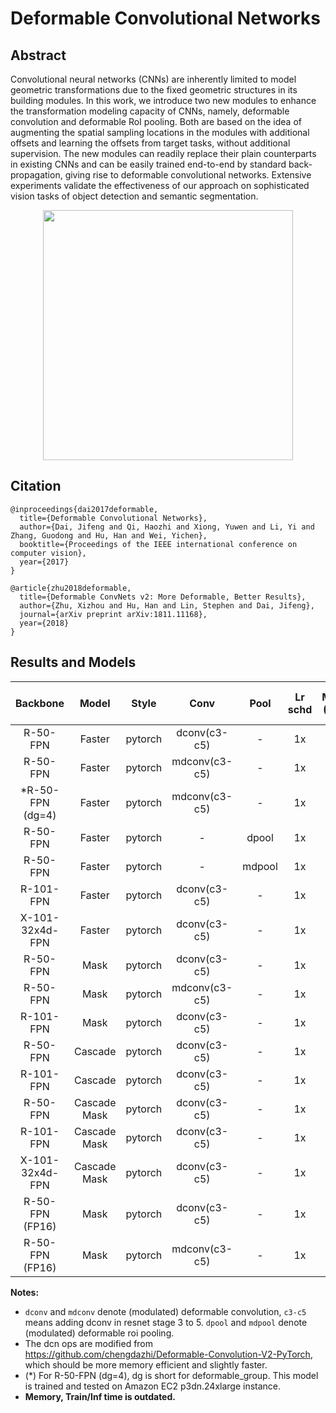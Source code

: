 # Deformable Convolutional Networks

## Abstract

<!-- [ABSTRACT] -->

Convolutional neural networks (CNNs) are inherently limited to model geometric transformations due to the fixed geometric structures in its building modules. In this work, we introduce two new modules to enhance the transformation modeling capacity of CNNs, namely, deformable convolution and deformable RoI pooling. Both are based on the idea of augmenting the spatial sampling locations in the modules with additional offsets and learning the offsets from target tasks, without additional supervision. The new modules can readily replace their plain counterparts in existing CNNs and can be easily trained end-to-end by standard back-propagation, giving rise to deformable convolutional networks. Extensive experiments validate the effectiveness of our approach on sophisticated vision tasks of object detection and semantic segmentation.

<!-- [IMAGE] -->
<div align=center>
<img src="https://user-images.githubusercontent.com/40661020/143876246-c4985e25-e286-4511-9b7c-97af2857461e.png" width="400"/>
</div>

<!-- [PAPER_TITLE: Deformable Convolutional Networks] -->
<!-- [PAPER_URL: https://arxiv.org/abs/1703.06211] -->

## Citation

<!-- [ALGORITHM] -->

```none
@inproceedings{dai2017deformable,
  title={Deformable Convolutional Networks},
  author={Dai, Jifeng and Qi, Haozhi and Xiong, Yuwen and Li, Yi and Zhang, Guodong and Hu, Han and Wei, Yichen},
  booktitle={Proceedings of the IEEE international conference on computer vision},
  year={2017}
}
```

<!-- [ALGORITHM] -->

```
@article{zhu2018deformable,
  title={Deformable ConvNets v2: More Deformable, Better Results},
  author={Zhu, Xizhou and Hu, Han and Lin, Stephen and Dai, Jifeng},
  journal={arXiv preprint arXiv:1811.11168},
  year={2018}
}
```

## Results and Models

|     Backbone     |    Model     |  Style  |     Conv      |  Pool  | Lr schd | Mem (GB) | Inf time (fps) | box AP | mask AP |                                                               Config                                                                |                                                                                                                                                                                         Download                                                                                                                                                                                         |
| :--------------: | :----------: | :-----: | :-----------: | :----: | :-----: | :------: | :------------: | :----: | :-----: | :---------------------------------------------------------------------------------------------------------------------------------: | :--------------------------------------------------------------------------------------------------------------------------------------------------------------------------------------------------------------------------------------------------------------------------------------------------------------------------------------------------------------------------------------: |
|     R-50-FPN     |    Faster    | pytorch | dconv(c3-c5)  |   -    |   1x    |   4.0    |      17.8      |  41.3  |         |       [config](https://github.com/open-mmlab/mmdetection/tree/master/configs/dcn/faster_rcnn_r50_fpn_dconv_c3-c5_1x_coco.py)        |                      [model](https://download.openmmlab.com/mmdetection/v2.0/dcn/faster_rcnn_r50_fpn_dconv_c3-c5_1x_coco/faster_rcnn_r50_fpn_dconv_c3-c5_1x_coco_20200130-d68aed1e.pth) &#124; [log](https://download.openmmlab.com/mmdetection/v2.0/dcn/faster_rcnn_r50_fpn_dconv_c3-c5_1x_coco/faster_rcnn_r50_fpn_dconv_c3-c5_1x_coco_20200130_212941.log.json)                       |
|     R-50-FPN     |    Faster    | pytorch | mdconv(c3-c5) |   -    |   1x    |   4.1    |      17.6      |  41.4  |         |       [config](https://github.com/open-mmlab/mmdetection/tree/master/configs/dcn/faster_rcnn_r50_fpn_mdconv_c3-c5_1x_coco.py)       |                    [model](https://download.openmmlab.com/mmdetection/v2.0/dcn/faster_rcnn_r50_fpn_mdconv_c3-c5_1x_coco/faster_rcnn_r50_fpn_mdconv_c3-c5_1x_coco_20200130-d099253b.pth) &#124; [log](https://download.openmmlab.com/mmdetection/v2.0/dcn/faster_rcnn_r50_fpn_mdconv_c3-c5_1x_coco/faster_rcnn_r50_fpn_mdconv_c3-c5_1x_coco_20200130_222144.log.json)                     |
| *R-50-FPN (dg=4) |    Faster    | pytorch | mdconv(c3-c5) |   -    |   1x    |   4.2    |      17.4      |  41.5  |         |   [config](https://github.com/open-mmlab/mmdetection/tree/master/configs/dcn/faster_rcnn_r50_fpn_mdconv_c3-c5_group4_1x_coco.py)    |      [model](https://download.openmmlab.com/mmdetection/v2.0/dcn/faster_rcnn_r50_fpn_mdconv_c3-c5_group4_1x_coco/faster_rcnn_r50_fpn_mdconv_c3-c5_group4_1x_coco_20200130-01262257.pth) &#124; [log](https://download.openmmlab.com/mmdetection/v2.0/dcn/faster_rcnn_r50_fpn_mdconv_c3-c5_group4_1x_coco/faster_rcnn_r50_fpn_mdconv_c3-c5_group4_1x_coco_20200130_222058.log.json)       |
|     R-50-FPN     |    Faster    | pytorch |       -       | dpool  |   1x    |   5.0    |      17.2      |  38.9  |         |          [config](https://github.com/open-mmlab/mmdetection/tree/master/configs/dcn/faster_rcnn_r50_fpn_dpool_1x_coco.py)           |                                  [model](https://download.openmmlab.com/mmdetection/v2.0/dcn/faster_rcnn_r50_fpn_dpool_1x_coco/faster_rcnn_r50_fpn_dpool_1x_coco_20200307-90d3c01d.pth) &#124; [log](https://download.openmmlab.com/mmdetection/v2.0/dcn/faster_rcnn_r50_fpn_dpool_1x_coco/faster_rcnn_r50_fpn_dpool_1x_coco_20200307_203250.log.json)                                   |
|     R-50-FPN     |    Faster    | pytorch |       -       | mdpool |   1x    |   5.8    |      16.6      |  38.7  |         |          [config](https://github.com/open-mmlab/mmdetection/tree/master/configs/dcn/faster_rcnn_r50_fpn_mdpool_1x_coco.py)          |                                [model](https://download.openmmlab.com/mmdetection/v2.0/dcn/faster_rcnn_r50_fpn_mdpool_1x_coco/faster_rcnn_r50_fpn_mdpool_1x_coco_20200307-c0df27ff.pth) &#124; [log](https://download.openmmlab.com/mmdetection/v2.0/dcn/faster_rcnn_r50_fpn_mdpool_1x_coco/faster_rcnn_r50_fpn_mdpool_1x_coco_20200307_203304.log.json)                                 |
|    R-101-FPN     |    Faster    | pytorch | dconv(c3-c5)  |   -    |   1x    |   6.0    |      12.5      |  42.7  |         |       [config](https://github.com/open-mmlab/mmdetection/tree/master/configs/dcn/faster_rcnn_r101_fpn_dconv_c3-c5_1x_coco.py)       |                    [model](https://download.openmmlab.com/mmdetection/v2.0/dcn/faster_rcnn_r101_fpn_dconv_c3-c5_1x_coco/faster_rcnn_r101_fpn_dconv_c3-c5_1x_coco_20200203-1377f13d.pth) &#124; [log](https://download.openmmlab.com/mmdetection/v2.0/dcn/faster_rcnn_r101_fpn_dconv_c3-c5_1x_coco/faster_rcnn_r101_fpn_dconv_c3-c5_1x_coco_20200203_230019.log.json)                     |
| X-101-32x4d-FPN  |    Faster    | pytorch | dconv(c3-c5)  |   -    |   1x    |   7.3    |      10.0      |  44.5  |         |    [config](https://github.com/open-mmlab/mmdetection/tree/master/configs/dcn/faster_rcnn_x101_32x4d_fpn_dconv_c3-c5_1x_coco.py)    |        [model](https://download.openmmlab.com/mmdetection/v2.0/dcn/faster_rcnn_x101_32x4d_fpn_dconv_c3-c5_1x_coco/faster_rcnn_x101_32x4d_fpn_dconv_c3-c5_1x_coco_20200203-4f85c69c.pth) &#124; [log](https://download.openmmlab.com/mmdetection/v2.0/dcn/faster_rcnn_x101_32x4d_fpn_dconv_c3-c5_1x_coco/faster_rcnn_x101_32x4d_fpn_dconv_c3-c5_1x_coco_20200203_001325.log.json)         |
|     R-50-FPN     |     Mask     | pytorch | dconv(c3-c5)  |   -    |   1x    |   4.5    |      15.4      |  41.8  |  37.4   |        [config](https://github.com/open-mmlab/mmdetection/tree/master/configs/dcn/mask_rcnn_r50_fpn_dconv_c3-c5_1x_coco.py)         |                          [model](https://download.openmmlab.com/mmdetection/v2.0/dcn/mask_rcnn_r50_fpn_dconv_c3-c5_1x_coco/mask_rcnn_r50_fpn_dconv_c3-c5_1x_coco_20200203-4d9ad43b.pth) &#124; [log](https://download.openmmlab.com/mmdetection/v2.0/dcn/mask_rcnn_r50_fpn_dconv_c3-c5_1x_coco/mask_rcnn_r50_fpn_dconv_c3-c5_1x_coco_20200203_061339.log.json)                           |
|     R-50-FPN     |     Mask     | pytorch | mdconv(c3-c5) |   -    |   1x    |   4.5    |      15.1      |  41.5  |  37.1   |        [config](https://github.com/open-mmlab/mmdetection/tree/master/configs/dcn/mask_rcnn_r50_fpn_mdconv_c3-c5_1x_coco.py)        |                        [model](https://download.openmmlab.com/mmdetection/v2.0/dcn/mask_rcnn_r50_fpn_mdconv_c3-c5_1x_coco/mask_rcnn_r50_fpn_mdconv_c3-c5_1x_coco_20200203-ad97591f.pth) &#124; [log](https://download.openmmlab.com/mmdetection/v2.0/dcn/mask_rcnn_r50_fpn_mdconv_c3-c5_1x_coco/mask_rcnn_r50_fpn_mdconv_c3-c5_1x_coco_20200203_063443.log.json)                         |
|    R-101-FPN     |     Mask     | pytorch | dconv(c3-c5)  |   -    |   1x    |   6.5    |      11.7      |  43.5  |  38.9   |        [config](https://github.com/open-mmlab/mmdetection/tree/master/configs/dcn/mask_rcnn_r101_fpn_dconv_c3-c5_1x_coco.py)        |                        [model](https://download.openmmlab.com/mmdetection/v2.0/dcn/mask_rcnn_r101_fpn_dconv_c3-c5_1x_coco/mask_rcnn_r101_fpn_dconv_c3-c5_1x_coco_20200216-a71f5bce.pth) &#124; [log](https://download.openmmlab.com/mmdetection/v2.0/dcn/mask_rcnn_r101_fpn_dconv_c3-c5_1x_coco/mask_rcnn_r101_fpn_dconv_c3-c5_1x_coco_20200216_191601.log.json)                         |
|     R-50-FPN     |   Cascade    | pytorch | dconv(c3-c5)  |   -    |   1x    |   4.5    |      14.6      |  43.8  |         |       [config](https://github.com/open-mmlab/mmdetection/tree/master/configs/dcn/cascade_rcnn_r50_fpn_dconv_c3-c5_1x_coco.py)       |                    [model](https://download.openmmlab.com/mmdetection/v2.0/dcn/cascade_rcnn_r50_fpn_dconv_c3-c5_1x_coco/cascade_rcnn_r50_fpn_dconv_c3-c5_1x_coco_20200130-2f1fca44.pth) &#124; [log](https://download.openmmlab.com/mmdetection/v2.0/dcn/cascade_rcnn_r50_fpn_dconv_c3-c5_1x_coco/cascade_rcnn_r50_fpn_dconv_c3-c5_1x_coco_20200130_220843.log.json)                     |
|    R-101-FPN     |   Cascade    | pytorch | dconv(c3-c5)  |   -    |   1x    |   6.4    |      11.0      |  45.0  |         |      [config](https://github.com/open-mmlab/mmdetection/tree/master/configs/dcn/cascade_rcnn_r101_fpn_dconv_c3-c5_1x_coco.py)       |                  [model](https://download.openmmlab.com/mmdetection/v2.0/dcn/cascade_rcnn_r101_fpn_dconv_c3-c5_1x_coco/cascade_rcnn_r101_fpn_dconv_c3-c5_1x_coco_20200203-3b2f0594.pth) &#124; [log](https://download.openmmlab.com/mmdetection/v2.0/dcn/cascade_rcnn_r101_fpn_dconv_c3-c5_1x_coco/cascade_rcnn_r101_fpn_dconv_c3-c5_1x_coco_20200203_224829.log.json)                   |
|     R-50-FPN     | Cascade Mask | pytorch | dconv(c3-c5)  |   -    |   1x    |   6.0    |      10.0      |  44.4  |  38.6   |    [config](https://github.com/open-mmlab/mmdetection/tree/master/configs/dcn/cascade_mask_rcnn_r50_fpn_dconv_c3-c5_1x_coco.py)     |          [model](https://download.openmmlab.com/mmdetection/v2.0/dcn/cascade_mask_rcnn_r50_fpn_dconv_c3-c5_1x_coco/cascade_mask_rcnn_r50_fpn_dconv_c3-c5_1x_coco_20200202-42e767a2.pth) &#124; [log](https://download.openmmlab.com/mmdetection/v2.0/dcn/cascade_mask_rcnn_r50_fpn_dconv_c3-c5_1x_coco/cascade_mask_rcnn_r50_fpn_dconv_c3-c5_1x_coco_20200202_010309.log.json)           |
|    R-101-FPN     | Cascade Mask | pytorch | dconv(c3-c5)  |   -    |   1x    |   8.0    |      8.6       |  45.8  |  39.7   |    [config](https://github.com/open-mmlab/mmdetection/tree/master/configs/dcn/cascade_mask_rcnn_r101_fpn_dconv_c3-c5_1x_coco.py)    |        [model](https://download.openmmlab.com/mmdetection/v2.0/dcn/cascade_mask_rcnn_r101_fpn_dconv_c3-c5_1x_coco/cascade_mask_rcnn_r101_fpn_dconv_c3-c5_1x_coco_20200204-df0c5f10.pth) &#124; [log](https://download.openmmlab.com/mmdetection/v2.0/dcn/cascade_mask_rcnn_r101_fpn_dconv_c3-c5_1x_coco/cascade_mask_rcnn_r101_fpn_dconv_c3-c5_1x_coco_20200204_134006.log.json)         |
| X-101-32x4d-FPN  | Cascade Mask | pytorch | dconv(c3-c5)  |   -    |   1x    |   9.2    |                |  47.3  |  41.1   | [config](https://github.com/open-mmlab/mmdetection/tree/master/configs/dcn/cascade_mask_rcnn_x101_32x4d_fpn_dconv_c3-c5_1x_coco.py) | [model](https://download.openmmlab.com/mmdetection/v2.0/dcn/cascade_mask_rcnn_x101_32x4d_fpn_dconv_c3-c5_1x_coco/cascade_mask_rcnn_x101_32x4d_fpn_dconv_c3-c5_1x_coco-e75f90c8.pth) &#124; [log](https://download.openmmlab.com/mmdetection/v2.0/dcn/cascade_mask_rcnn_x101_32x4d_fpn_dconv_c3-c5_1x_coco/cascade_mask_rcnn_x101_32x4d_fpn_dconv_c3-c5_1x_coco-20200606_183737.log.json) |
| R-50-FPN (FP16)  |     Mask     | pytorch | dconv(c3-c5)  |   -    |   1x    |   3.0    |                |  41.9  |  37.5   |     [config](https://github.com/open-mmlab/mmdetection/tree/master/configs/fp16/mask_rcnn_r50_fpn_fp16_dconv_c3-c5_1x_coco.py)      |            [model](https://download.openmmlab.com/mmdetection/v2.0/fp16/mask_rcnn_r50_fpn_fp16_dconv_c3-c5_1x_coco/mask_rcnn_r50_fpn_fp16_dconv_c3-c5_1x_coco_20210520_180247-c06429d2.pth) &#124; [log](https://download.openmmlab.com/mmdetection/v2.0/fp16/mask_rcnn_r50_fpn_fp16_dconv_c3-c5_1x_coco/mask_rcnn_r50_fpn_fp16_dconv_c3-c5_1x_coco_20210520_180247.log.json)            |
| R-50-FPN (FP16)  |     Mask     | pytorch | mdconv(c3-c5) |   -    |   1x    |   3.1    |                |  42.0  |  37.6   |     [config](https://github.com/open-mmlab/mmdetection/tree/master/configs/fp16/mask_rcnn_r50_fpn_fp16_mdconv_c3-c5_1x_coco.py)     |          [model](https://download.openmmlab.com/mmdetection/v2.0/fp16/mask_rcnn_r50_fpn_fp16_mdconv_c3-c5_1x_coco/mask_rcnn_r50_fpn_fp16_mdconv_c3-c5_1x_coco_20210520_180434-cf8fefa5.pth) &#124; [log](https://download.openmmlab.com/mmdetection/v2.0/fp16/mask_rcnn_r50_fpn_fp16_mdconv_c3-c5_1x_coco/mask_rcnn_r50_fpn_fp16_mdconv_c3-c5_1x_coco_20210520_180434.log.json)          |

**Notes:**

- `dconv` and `mdconv` denote (modulated) deformable convolution, `c3-c5` means adding dconv in resnet stage 3 to 5. `dpool` and `mdpool` denote (modulated) deformable roi pooling.
- The dcn ops are modified from https://github.com/chengdazhi/Deformable-Convolution-V2-PyTorch, which should be more memory efficient and slightly faster.
- (*) For R-50-FPN (dg=4), dg is short for deformable_group. This model is trained and tested on Amazon EC2 p3dn.24xlarge instance.
- **Memory, Train/Inf time is outdated.**
